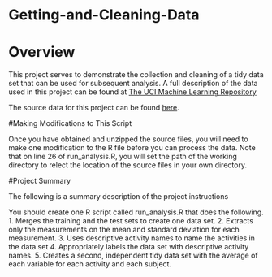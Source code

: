 # Getting-and-Cleaning-Data

# Overview

This project serves to demonstrate the collection and cleaning of a tidy data set that can be used for subsequent analysis. A full description of the data used in this project can be found at <a  href = "http://archive.ics.uci.edu/ml/datasets/Human+Activity+Recognition+Using+Smartphones">The UCI Machine Learning Repository</a>

The source data for this project can be found <a  href = "https://d396qusza40orc.cloudfront.net/getdata%2Fprojectfiles%2FUCI%20HAR%20Dataset.zip">here</a>.

#Making Modifications to This Script

Once you have obtained and unzipped the source files, you will need to make one modification to the R file before you can process the data. Note that on line 26 of run_analysis.R, you will set the path of the working directory to relect the location of the source files in your own directory.

#Project Summary

The following is a summary description of the project instructions

You should create one R script called run_analysis.R that does the following. 1. Merges the training and the test sets to create one data set. 2. Extracts only the measurements on the mean and standard deviation for each measurement. 3. Uses descriptive activity names to name the activities in the data set 4. Appropriately labels the data set with descriptive activity names. 5. Creates a second, independent tidy data set with the average of each variable for each activity and each subject.
